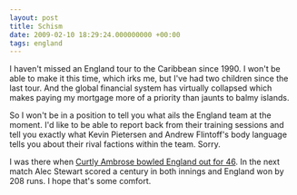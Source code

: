 ```yaml
---
layout: post
title: Schism
date: 2009-02-10 18:29:24.000000000 +00:00
tags: england
---
```

I haven't missed an England tour to the Caribbean since 1990. I won't be able to make it this time, which irks me, but I've had two children since the last tour. And the global financial system has virtually collapsed which makes paying my mortgage more of a priority than jaunts to balmy islands.

So I won't be in a position to tell you what ails the England team at the moment. I'd like to be able to report back from their training sessions and tell you exactly what Kevin Pietersen and Andrew Flintoff's body language tells you about their rival factions within the team. Sorry.

I was there when <a href="https://www.cricinfo.com/db/ARCHIVE/1993-94/ENG_IN_WI/ENG_WI_T3_25-30MAR1994.html" target="_blank">Curtly Ambrose bowled England out for 46</a>. In the next match Alec Stewart scored a century in both innings and England won by 208 runs. I hope that's some comfort.

